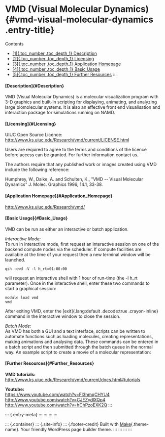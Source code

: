 VMD (Visual Molecular Dynamics) {#vmd-visual-molecular-dynamics .entry-title}
===============================

Contents

-   [[1]{.toc_number .toc_depth_1} Description](#Description)
-   [[2]{.toc_number .toc_depth_1} Licensing](#Licensing)
-   [[3]{.toc_number .toc_depth_1} Application
    Homepage](#Application_Homepage)
-   [[4]{.toc_number .toc_depth_1} Basic Usage](#Basic_Usage)
-   [[5]{.toc_number .toc_depth_1} Further
    Resources](#Further_Resources)
:::

#### [Description]{#Description}

VMD (Visual Molecular Dynamics) is a molecular visualization program
with 3-D graphics and built-in scripting for displaying, animating, and
analyzing large biomolecular systems. It is also an effective front end
visualisation and interaction package for simulations running on NAMD.

#### [Licensing]{#Licensing}

UIUC Open Source Licence:\
<http://www.ks.uiuc.edu/Research/vmd/current/LICENSE.html>

Users are required to agree to the terms and conditions of the licence
before access can be granted. For further information contact us.

The authors require that any published work or images created using VMD
include the following reference:

Humphrey, W., Dalke, A. and Schulten, K., "VMD -- Visual Molecular
Dynamics" J. Molec. Graphics 1996, 14.1, 33-38.

#### [Application Homepage]{#Application_Homepage}

<http://www.ks.uiuc.edu/Research/vmd/>

#### [Basic Usage]{#Basic_Usage}

VMD can be run as either an interactive or batch application.

*Interactive Mode:*\
To run in interactive mode, first request an interactive session on one
of the backend compute nodes via the scheduler. If compute facilities
are available at the time of your request then a new terminal window
will be launched.

    qsh -cwd -V -l h_rt=01:00:00

will request an interactive shell with 1 hour of run-time (the -l h\_rt
parameter). Once in the interactive shell, enter these two commands to\
start a graphical session:

    module load vmd
    vmd

After exiting VMD, enter the [exit]{.lang:default .decode:true
.crayon-inline} command in the interactive window to close the session.

*Batch Mode:*\
As VMD has both a GUI and a text interface, scripts can be written to
automate functions such as loading molecules, creating representations,
making animations and analysing data. These commands can be entered in a
batch script and then submitted through the batch queue in the normal
way. An example script to create a movie of a molecular representation:

#### [Further Resources]{#Further_Resources}

**VMD tutorials:**\
<http://www.ks.uiuc.edu/Research/vmd/current/docs.html#tutorials>

**Youtube:**\
<https://www.youtube.com/watch?v=Fl3hmqCHYU4>\
<http://www.youtube.com/watch?v=CJEZydlXQp4>\
<http://www.youtube.com/watch?v=hChPzoEXK2Q>
:::

::: {.entry-meta}
:::
:::
:::
:::

::: {.container}
::: {.site-info}
::: {.footer-credit}
Built with [Make](https://thethemefoundry.com/make/){.theme-name}. Your
friendly WordPress page builder theme.
:::
:::
:::
:::
